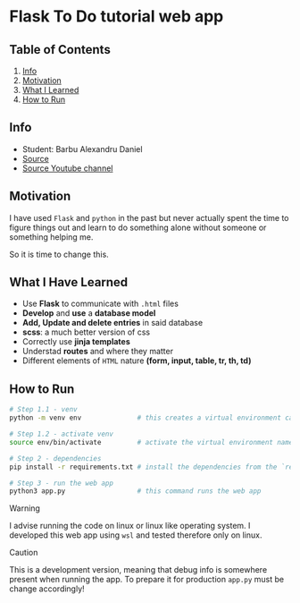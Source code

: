 # Flask To Do tutorial web app

## Table of Contents

1. [Info](#info)
2. [Motivation](#motivation)
3. [What I Learned](#what-i-have-learned)
4. [How to Run](#how-to-run)

## Info

- Student: Barbu Alexandru Daniel
- [Source](https://www.youtube.com/watch?v=45P3xQPaYxc&t=55s)
- [Source Youtube channel](https://www.youtube.com/@codewithjoshoffical)

## Motivation

I have used `Flask` and `python` in the past but never actually spent the time to figure things out and learn to do something alone without someone or something helping me.

So it is time to change this.

## What I Have Learned

- Use **Flask** to communicate with `.html` files
- **Develop** and **use** a **database model**
- **Add, Update and delete entries** in said database
- **scss**: a much better version of css
- Correctly use **jinja templates**
- Understad **routes** and where they matter
- Different elements of `HTML` nature **(form, input, table, tr, th, td)**

## How to Run
```bash
# Step 1.1 - venv
python -m venv env              # this creates a virtual environment called `env`
```
```bash
# Step 1.2 - activate venv
source env/bin/activate         # activate the virtual environment named `env`
```
```bash
# Step 2 - dependencies
pip install -r requirements.txt # install the dependencies from the `requirements.txt` file
```
```bash
# Step 3 - run the web app
python3 app.py                  # this command runs the web app
```

> [!WARNING]
> I advise running the code on linux or linux like operating system. I developed this web app using `wsl` and tested therefore only on linux.


> [!CAUTION]
> This is a development version, meaning that debug info is somewhere present when running the app.
> To prepare it for production `app.py` must be change accordingly!